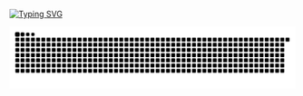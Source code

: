 [![Typing SVG](https://readme-typing-svg.demolab.com?font=Fira+Code&pause=1000&color=F5B4C5&center=true&vCenter=true&width=800&height=100&lines=⋅ʚ₊‧%E0%AD%A8+Hello+there+!+%E0%AD%A7+‧₊ɞ⋅;++++Welcome+to+my+profile+(๑ᵔ⤙ᵔ๑)+!+!++++;%F0%93%86%89%C2%B0%E2%9D%80%E2%8B%86.%E0%B3%83%E0%BF%94*%3A%EF%BD%A5)](https://git.io/typing-svg)

<!--
**renjark/renjark** is a ✨ _special_ ✨ repository because its `README.md` (this file) appears on your GitHub profile.

Here are some ideas to get you started:

- 🔭 I’m currently working on ...
- 🌱 I’m currently learning ...
- 👯 I’m looking to collaborate on ...
- 🤔 I’m looking for help with ...
- 💬 Ask me about ...
- 📫 How to reach me: ...
- 😄 Pronouns: ...
- ⚡ Fun fact: ...
-->

<picture>
  <source
    media="(prefers-color-scheme: dark)"
    srcset="https://raw.githubusercontent.com/renjark/renjark/output/github-contribution-grid-snake-dark.svg"
  />
  <img
    alt="github contribution grid snake animation"
    src="https://raw.githubusercontent.com/renjark/renjark/output/github-contribution-grid-snake.svg"
  />
</picture>
